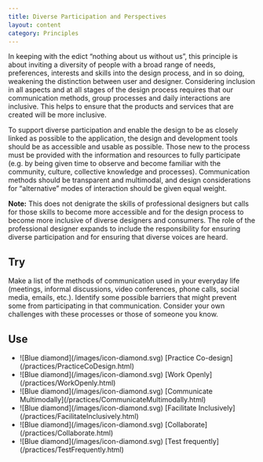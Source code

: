 ```yaml
---
title: Diverse Participation and Perspectives
layout: content
category: Principles
---
```


In keeping with the edict “nothing about us without us”, this principle is about inviting a diversity of people with a broad range of needs, preferences, interests and skills into the design process, and in so doing, weakening the distinction between user and designer. Considering inclusion in all aspects and at all stages of the design process requires that our communication methods, group processes and daily interactions are inclusive. This helps to ensure that the products and services that are created will be more inclusive.

To support diverse participation and enable the design to be as closely linked as possible to the application, the design and development tools should be as accessible and usable as possible. Those new to the process must be provided with the information and resources to fully participate (e.g. by being given time to observe and become familiar with the community, culture, collective knowledge and processes). Communication methods should be transparent and multimodal, and design considerations for “alternative” modes of interaction should be given equal weight.

**Note:** This does not denigrate the skills of professional designers but calls for those skills to become more accessible and for the design process to become more inclusive of diverse designers and consumers. The role of the professional designer expands to include the responsibility for ensuring diverse participation and for ensuring that diverse voices are heard.

## Try
Make a list of the methods of communication used in your everyday life (meetings, informal discussions, video conferences, phone calls, social media, emails, etc.). Identify some possible barriers that might prevent some from participating in that communication. Consider your own challenges with these processes or those of someone you know.

## Use 
<ul class="docs-inclusive-design-guides-articleContentUse"><li>![Blue diamond](/images/icon-diamond.svg) [Practice Co-design](/practices/PracticeCoDesign.html)</li>
<li>![Blue diamond](/images/icon-diamond.svg) [Work Openly](/practices/WorkOpenly.html)</li>
<li>![Blue diamond](/images/icon-diamond.svg) [Communicate Multimodally](/practices/CommunicateMultimodally.html)</li>
<li>![Blue diamond](/images/icon-diamond.svg) [Facilitate Inclusively](/practices/FacilitateInclusively.html)</li>
<li>![Blue diamond](/images/icon-diamond.svg) [Collaborate](/practices/Collaborate.html)</li>
<li>![Blue diamond](/images/icon-diamond.svg) [Test frequently](/practices/TestFrequently.html)</li></ul>
